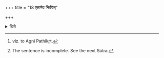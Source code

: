 +++
title = "18 एतामेव निर्वपेत्"

+++

<details><summary>थिते</summary>

18. One should perform the same offering[^1] (if),[^2]  



[^1]: viz. to Agni Pathikr̥t.   

[^2]: The sentence is incomplete. See the next Sūtra.
</details>
